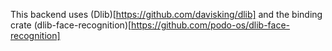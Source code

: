 This backend uses (Dlib)[https://github.com/davisking/dlib] and the binding crate (dlib-face-recognition)[https://github.com/podo-os/dlib-face-recognition]